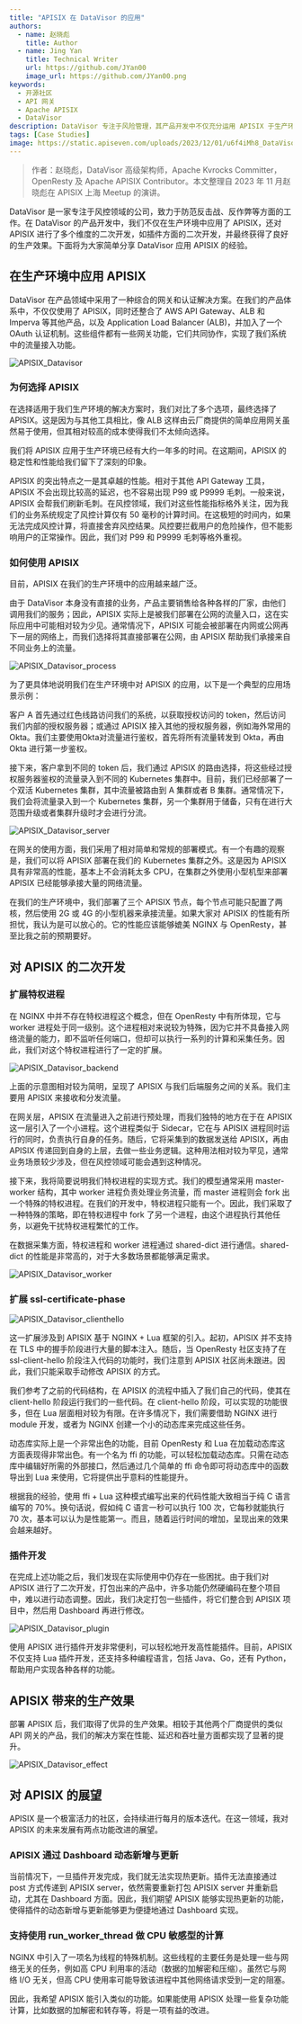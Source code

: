 ```yaml
---
title: "APISIX 在 DataVisor 的应用"
authors:
  - name: 赵晓彪
    title: Author
  - name: Jing Yan
    title: Technical Writer
    url: https://github.com/JYan00
    image_url: https://github.com/JYan00.png
keywords:
  - 开源社区
  - API 网关
  - Apache APISIX
  - DataVisor
description: DataVisor 专注于风险管理，其产品开发中不仅充分运用 APISIX 于生产环境，而且对 APISIX 进行多维度的二次开发，最终实现了卓越的生产效果。
tags: [Case Studies]
image: https://static.apiseven.com/uploads/2023/12/01/u6f4iMh8_DataVisor_Cover.png
---
```


> 作者：赵晓彪，DataVisor 高级架构师，Apache Kvrocks Committer，OpenResty 及 Apache APISIX Contributor。本文整理自 2023 年 11 月赵晓彪在 APISIX 上海 Meetup 的演讲。
<!--truncate-->

DataVisor 是一家专注于风控领域的公司，致力于防范反击战、反作弊等方面的工作。在 DataVisor 的产品开发中，我们不仅在生产环境中应用了 APISIX，还对 APISIX 进行了多个维度的二次开发，如插件方面的二次开发，并最终获得了良好的生产效果。下面将为大家简单分享 DataVisor 应用 APISIX 的经验。

## 在生产环境中应用 APISIX

DataVisor 在产品领域中采用了一种综合的网关和认证解决方案。在我们的产品体系中，不仅仅使用了 APISIX，同时还整合了 AWS API Gateway、ALB 和 Imperva 等其他产品，以及 Application Load Balancer (ALB)，并加入了一个 OAuth 认证机制。这些组件都有一些网关功能，它们共同协作，实现了我们系统中的流量接入功能。

![APISIX_Datavisor](https://static.apiseven.com/uploads/2023/12/01/98FBGSY0_1.png)

### 为何选择 APISIX

在选择适用于我们生产环境的解决方案时，我们对比了多个选项，最终选择了 APISIX。这是因为与其他工具相比，像 ALB 这样由云厂商提供的简单应用网关虽然易于使用，但其相对较高的成本使得我们不太倾向选择。

我们将 APISIX 应用于生产环境已经有大约一年多的时间。在这期间，APISIX 的稳定性和性能给我们留下了深刻的印象。

APISIX 的突出特点之一是其卓越的性能。相对于其他 API Gateway 工具，APISIX 不会出现比较高的延迟，也不容易出现 P99 或 P9999 毛刺。一般来说，APISIX 会帮我们刷新毛刺。在风控领域，我们对这些性能指标格外关注，因为我们的业务系统规定了风控计算仅有 50 毫秒的计算时间。在这极短的时间内，如果无法完成风控计算，将直接舍弃风控结果。风控要拦截用户的危险操作，但不能影响用户的正常操作。因此，我们对 P99 和 P9999 毛刺等格外重视。

### 如何使用 APISIX

目前，APISIX 在我们的生产环境中的应用越来越广泛。

由于 DataVisor 本身没有直接的业务，产品主要销售给各种各样的厂家，由他们调用我们的服务；因此，APISIX 实际上是被我们部署在公网的流量入口，这在实际应用中可能相对较为少见。通常情况下，APISIX 可能会被部署在内网或公网再下一层的网络上，而我们选择将其直接部署在公网，由 APISIX 帮助我们承接来自不同业务上的流量。

![APISIX_Datavisor_process](https://static.apiseven.com/uploads/2023/12/01/aN1bmljK_2.png)

为了更具体地说明我们在生产环境中对 APISIX 的应用，以下是一个典型的应用场景示例：

客户 A 首先通过红色线路访问我们的系统，以获取授权访问的 token，然后访问我们内部的授权服务器；或通过 APISIX 接入其他的授权服务器，例如海外常用的 Okta。我们主要使用Okta对流量进行鉴权，首先将所有流量转发到 Okta，再由 Okta 进行第一步鉴权。

接下来，客户拿到不同的 token 后，我们通过 APISIX 的路由选择，将这些经过授权服务器鉴权的流量录入到不同的 Kubernetes 集群中。目前，我们已经部署了一个双活 Kubernetes 集群，其中流量被路由到 A 集群或者 B 集群。通常情况下，我们会将流量录入到一个 Kubernetes 集群，另一个集群用于储备，只有在进行大范围升级或者集群升级时才会进行分流。

![APISIX_Datavisor_server](https://static.apiseven.com/uploads/2023/12/01/w2VYY9Ji_3.png)

在网关的使用方面，我们采用了相对简单和常规的部署模式。有一个有趣的观察是，我们可以将 APISIX 部署在我们的 Kubernetes 集群之外。这是因为 APISIX 具有非常高的性能，基本上不会消耗太多 CPU，在集群之外使用小型机型来部署 APISIX 已经能够承接大量的网络流量。

在我们的生产环境中，我们部署了三个 APISIX 节点，每个节点可能只配置了两核，然后使用 2G 或 4G 的小型机器来承接流量。如果大家对 APISIX 的性能有所担忧，我认为是可以放心的。它的性能应该能够媲美 NGINX 与 OpenResty，甚至比我之前的预期要好。

## 对 APISIX 的二次开发

### 扩展特权进程

在 NGINX 中并不存在特权进程这个概念，但在 OpenResty 中有所体现，它与 worker 进程处于同一级别。这个进程相对来说较为特殊，因为它并不具备接入网络流量的能力，即不监听任何端口，但却可以执行一系列的计算和采集任务。因此，我们对这个特权进程进行了一定的扩展。

![APISIX_Datavisor_backend](https://static.apiseven.com/uploads/2023/12/01/VNkXA43W_4.png)

上面的示意图相对较为简明，呈现了 APISIX 与我们后端服务之间的关系。我们主要用 APISIX 来接收和分发流量。

在网关层，APISIX 在流量进入之前进行预处理，而我们独特的地方在于在 APISIX 这一层引入了一个小进程。这个进程类似于 Sidecar，它在与 APISIX 进程同时运行的同时，负责执行自身的任务。随后，它将采集到的数据发送给 APISIX，再由 APISIX 传递回到自身的上层，去做一些业务逻辑。这种用法相对较为罕见，通常业务场景较少涉及，但在风控领域可能会遇到这种情况。

接下来，我将简要说明我们特权进程的实现方式。我们的模型通常采用 master-worker 结构，其中 worker 进程负责处理业务流量，而 master 进程则会 fork 出一个特殊的特权进程。在我们的开发中，特权进程只能有一个。因此，我们采取了一种特殊的策略，即在特权进程中 fork 了另一个进程，由这个进程执行其他任务，以避免干扰特权进程繁忙的工作。

在数据采集方面，特权进程和 worker 进程通过 shared-dict 进行通信。shared-dict 的性能是非常高的，对于大多数场景都能够满足需求。

![APISIX_Datavisor_worker](https://static.apiseven.com/uploads/2023/12/01/AXvYYBiG_5.png)

### 扩展 ssl-certificate-phase

![APISIX_Datavisor_clienthello](https://static.apiseven.com/uploads/2023/12/01/CPnBHmIW_6.png)

这一扩展涉及到 APISIX 基于 NGINX + Lua 框架的引入。起初，APISIX 并不支持在 TLS 中的握手阶段进行大量的脚本注入。随后，当 OpenResty 社区支持了在 ssl-client-hello 阶段注入代码的功能时，我们注意到 APISIX 社区尚未跟进。因此，我们只能采取手动修改 APISIX 的方式。

我们参考了之前的代码结构，在 APISIX 的流程中插入了我们自己的代码，使其在 client-hello 阶段运行我们的一些代码。在 client-hello 阶段，可以实现的功能很多，但在 Lua 层面相对较为有限。在许多情况下，我们需要借助 NGINX 进行 module 开发，或者为 NGINX 创建一个小的动态库来完成这些任务。

动态库实际上是一个非常出色的功能，目前 OpenResty 和 Lua 在加载动态库这方面表现得非常出色。有一个名为 ffi 的功能，可以轻松加载动态库。只需在动态库中编辑好所需的外部接口，然后通过几个简单的 ffi 命令即可将动态库中的函数导出到 Lua 来使用，它将提供出乎意料的性能提升。

根据我的经验，使用 ffi + Lua 这种模式编写出来的代码性能大致相当于纯 C 语言编写的 70%。换句话说，假如纯 C 语言一秒可以执行 100 次，它每秒就能执行 70 次，基本可以认为是性能第一。而且，随着运行时间的增加，呈现出来的效果会越来越好。

### 插件开发

在完成上述功能之后，我们发现在实际使用中仍存在一些困扰。由于我们对 APISIX 进行了二次开发，打包出来的产品中，许多功能仍然硬编码在整个项目中，难以进行动态调整。因此，我们决定打包一些插件，将它们整合到 APISIX 项目中，然后用 Dashboard 再进行修改。

![APISIX_Datavisor_plugin](https://static.apiseven.com/uploads/2023/12/01/6qx3Rqi1_7.png)

使用 APISIX 进行插件开发非常便利，可以轻松地开发高性能插件。目前，APISIX 不仅支持 Lua 插件开发，还支持多种编程语言，包括 Java、Go，还有 Python，帮助用户实现各种各样的功能。

## APISIX 带来的生产效果

部署 APISIX 后，我们取得了优异的生产效果。相较于其他两个厂商提供的类似 API 网关的产品，我们的解决方案在性能、延迟和吞吐量方面都实现了显著的提升。

![APISIX_Datavisor_effect](https://static.apiseven.com/uploads/2023/12/01/vMYMM2cA_8.png)

## 对 APISIX 的展望

APISIX 是一个极富活力的社区，会持续进行每月的版本迭代。在这一领域，我对 APISIX 的未来发展有两点功能改进的展望。

### APISIX 通过 Dashboard 动态新增与更新

当前情况下，一旦插件开发完成，我们就无法实现热更新。插件无法直接通过 post 方式传递到 APISIX server，依然需要重新打包 APISIX server 并重新启动，尤其在 Dashboard 方面。因此，我们期望 APISIX 能够实现热更新的功能，使得插件的动态新增与更新能够更为便捷地通过 Dashboard 实现。

### 支持使用 run_worker_thread 做 CPU 敏感型的计算

NGINX 中引入了一项名为线程的特殊机制。这些线程的主要任务是处理一些与网络无关的任务，例如高 CPU 利用率的活动（数据的加解密和压缩）。虽然它与网络 I/O 无关，但高 CPU 使用率可能导致该进程中其他网络请求受到一定的阻塞。

因此，我希望 APISIX 能引入类似的功能。如果能使用 APISIX 处理一些复杂功能计算，比如数据的加解密和转存等，将是一项有益的改进。
